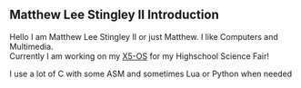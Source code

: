 ## Matthew Lee Stingley II Introduction
Hello I am Matthew Lee Stingley II or just Matthew. I like Computers and Multimedia.\
Currently I am working on my [X5-OS](https://github.com/MatthewLeeStingleyII/X5-OS) for my Highschool Science Fair!

I use a lot of C with some ASM and sometimes Lua or Python when needed
